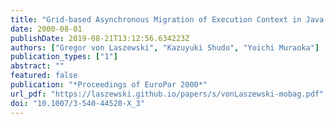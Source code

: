 ```yaml
---
title: "Grid-based Asynchronous Migration of Execution Context in Java Virtual Machines"
date: 2000-08-01
publishDate: 2019-08-21T13:12:56.634223Z
authors: ["Gregor von Laszewski", "Kazuyuki Shudo", "Yoichi Muraoka"]
publication_types: ["1"]
abstract: ""
featured: false
publication: "*Proceedings of EuroPar 2000*"
url_pdf: "https://laszewski.github.io/papers/s/vonLaszewski-mobag.pdf"
doi: "10.1007/3-540-44520-X_3"
---
```



